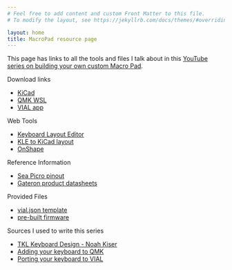 ```yaml
---
# Feel free to add content and custom Front Matter to this file.
# To modify the layout, see https://jekyllrb.com/docs/themes/#overriding-theme-defaults

layout: home
title: MacroPad resource page
---
```

This page has links to all the tools and files I talk about in this [YouTube series on building your own custom Macro Pad](https://youtube.com).

Download links
 - [KiCad](https://kicad.org)
 - [QMK WSL](https://wsl.qmk.fm)
 - [VIAL app](https://get.vial.today/download)
 
 Web Tools
 - [Keyboard Layout Editor](https://keyboard-layout-editor.com)
 - [KLE to KiCad layout](https://keyboard-tools.xyz)
 - [OnShape](https://onshape.com)

 Reference Information
 - [Sea Picro pinout](https://joshajohnson.com/sea-picro/#pinout)
 - [Gateron product datasheets](https://www.gateron.co/pages/product-datasheet)

 Provided Files
 - [vial.json template](vial.json)
 - [pre-built firmware](macro0_vial.uf2)

Sources I used to write this series
 - [TKL Keyboard Design - Noah Kiser](https://www.youtube.com/watch?v=6Z49bynRqj8)
 - [Adding your keyboard to QMK](https://docs.qmk.fm/porting_your_keyboard_to_qmk)
 - [Porting your keyboard to VIAL](https://get.vial.today/docs/porting-to-via.html)
